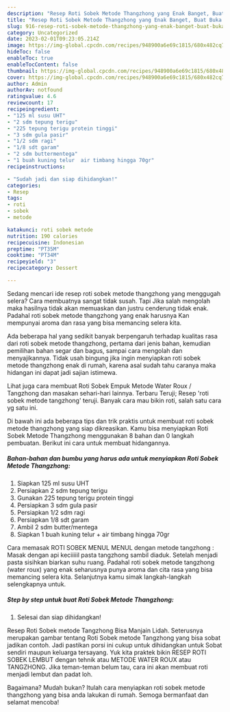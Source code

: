 ```yaml
---
description: "Resep Roti Sobek Metode Thangzhong yang Enak Banget, Buat Buka Puasa Enak Banget"
title: "Resep Roti Sobek Metode Thangzhong yang Enak Banget, Buat Buka Puasa Enak Banget"
slug: 916-resep-roti-sobek-metode-thangzhong-yang-enak-banget-buat-buka-puasa-enak-banget
category: Uncategorized
date: 2023-02-01T09:23:05.214Z
image: https://img-global.cpcdn.com/recipes/948900a6e69c1815/680x482cq70/roti-sobek-metode-thangzhong-foto-resep-utama.jpg
hideToc: false
enableToc: true
enableTocContent: false
thumbnail: https://img-global.cpcdn.com/recipes/948900a6e69c1815/680x482cq70/roti-sobek-metode-thangzhong-foto-resep-utama.jpg
cover: https://img-global.cpcdn.com/recipes/948900a6e69c1815/680x482cq70/roti-sobek-metode-thangzhong-foto-resep-utama.jpg
author: Admin
authorAv: notfound
ratingvalue: 4.6
reviewcount: 17
recipeingredient:
- "125 ml susu UHT"
- "2 sdm tepung terigu"
- "225 tepung terigu protein tinggi"
- "3 sdm gula pasir"
- "1/2 sdm ragi"
- "1/8 sdt garam"
- "2 sdm buttermentega"
- "1 buah kuning telur  air timbang hingga 70gr"
recipeinstructions:

- "Sudah jadi dan siap dihidangkan!"
categories:
- Resep
tags:
- roti
- sobek
- metode

katakunci: roti sobek metode 
nutrition: 190 calories
recipecuisine: Indonesian
preptime: "PT35M"
cooktime: "PT34M"
recipeyield: "3"
recipecategory: Dessert

---
```



Sedang mencari ide resep roti sobek metode thangzhong yang menggugah selera? Cara membuatnya sangat tidak susah. Tapi Jika salah mengolah maka hasilnya tidak akan memuaskan dan justru cenderung tidak enak. Padahal roti sobek metode thangzhong yang enak harusnya Kan mempunyai aroma dan rasa yang bisa memancing selera kita.


Ada beberapa hal yang sedikit banyak berpengaruh terhadap kualitas rasa dari roti sobek metode thangzhong, pertama dari jenis bahan, kemudian pemilihan bahan segar dan bagus, sampai cara mengolah dan menyajikannya. Tidak usah bingung jika ingin menyiapkan roti sobek metode thangzhong enak di rumah, karena asal sudah tahu caranya maka hidangan ini dapat jadi sajian istimewa.

Lihat juga cara membuat Roti Sobek Empuk Metode Water Roux / Tangzhong dan masakan sehari-hari lainnya. Terbaru Teruji; Resep &#39;roti sobek metode tangzhong&#39; teruji. Banyak cara mau bikin roti, salah satu cara yg satu ini.


Di bawah ini ada beberapa tips dan trik praktis untuk membuat roti sobek metode thangzhong yang siap dikreasikan. Kamu bisa menyiapkan Roti Sobek Metode Thangzhong menggunakan 8 bahan dan 0 langkah pembuatan. Berikut ini cara untuk membuat hidangannya.

<!--inarticleads1-->

##### Bahan-bahan dan bumbu yang harus ada untuk menyiapkan Roti Sobek Metode Thangzhong:

1. Siapkan 125 ml susu UHT
1. Persiapkan 2 sdm tepung terigu
1. Gunakan 225 tepung terigu protein tinggi
1. Persiapkan 3 sdm gula pasir
1. Persiapkan 1/2 sdm ragi
1. Persiapkan 1/8 sdt garam
1. Ambil 2 sdm butter/mentega
1. Siapkan 1 buah kuning telur + air timbang hingga 70gr


Cara memasak ROTI SOBEK MENUL MENUL dengan metode tangzhong : Masak dengan api keciiiiil pasta tangzhong sambil diaduk. Setelah menjadi pasta sisihkan biarkan suhu ruang. Padahal roti sobek metode tangzhong (water roux) yang enak seharusnya punya aroma dan cita rasa yang bisa memancing selera kita. Selanjutnya kamu simak langkah-langkah selengkapnya untuk. 

<!--inarticleads2-->

##### Step by step untuk buat Roti Sobek Metode Thangzhong:


1. Selesai dan siap dihidangkan!

Resep Roti Sobek metode Tangzhong Bisa Manjain Lidah. Seterusnya merupakan gambar tentang Roti Sobek metode Tangzhong yang bisa sobat jadikan contoh. Jadi pastikan porsi ini cukup untuk dihidangkan untuk Sobat sendiri maupun keluarga tersayang. Yuk kita praktek bikin RESEP ROTI SOBEK LEMBUT dengan tehnik atau METODE WATER ROUX atau TANGZHONG. Jika teman-teman belum tau, cara ini akan membuat roti menjadi lembut dan padat loh. 

Bagaimana? Mudah bukan? Itulah cara menyiapkan roti sobek metode thangzhong yang bisa anda lakukan di rumah. Semoga bermanfaat dan selamat mencoba!
